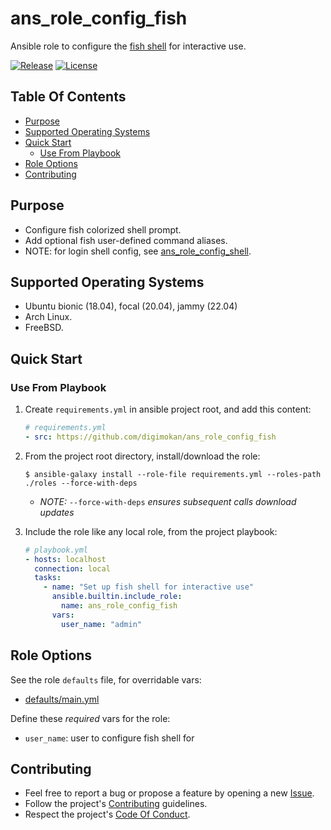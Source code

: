 # ans_role_config_fish

Ansible role to configure the [fish shell](https://fishshell.com/) for interactive use.

[![Release](https://img.shields.io/github/release/digimokan/ans_role_config_fish.svg?label=release)](https://github.com/digimokan/ans_role_config_fish/releases/latest "Latest Release Notes")
[![License](https://img.shields.io/badge/license-MIT-blue.svg?label=license)](LICENSE.md "Project License")

## Table Of Contents

* [Purpose](#purpose)
* [Supported Operating Systems](#supported-operating-systems)
* [Quick Start](#quick-start)
    * [Use From Playbook](#use-from-playbook)
* [Role Options](#role-options)
* [Contributing](#contributing)

## Purpose

* Configure fish colorized shell prompt.
* Add optional fish user-defined command aliases.
* NOTE: for login shell config, see [ans_role_config_shell](https://github.com/digimokan/ans_role_config_shell).

## Supported Operating Systems

* Ubuntu bionic (18.04), focal (20.04), jammy (22.04)
* Arch Linux.
* FreeBSD.

## Quick Start

### Use From Playbook

1. Create `requirements.yml` in ansible project root, and add this content:

   ```yaml
   # requirements.yml
   - src: https://github.com/digimokan/ans_role_config_fish
   ```

2. From the project root directory, install/download the role:

   ```shell
   $ ansible-galaxy install --role-file requirements.yml --roles-path ./roles --force-with-deps
   ```

   * _NOTE:_ `--force-with-deps` _ensures subsequent calls download updates_

3. Include the role like any local role, from the project playbook:

   ```yaml
   # playbook.yml
   - hosts: localhost
     connection: local
     tasks:
       - name: "Set up fish shell for interactive use"
         ansible.builtin.include_role:
           name: ans_role_config_fish
         vars:
           user_name: "admin"
   ```

## Role Options

See the role `defaults` file, for overridable vars:

  * [defaults/main.yml](../defaults/main.yml)

Define these _required_ vars for the role:

  * `user_name`: user to configure fish shell for

## Contributing

* Feel free to report a bug or propose a feature by opening a new
  [Issue](https://github.com/digimokan/ans_role_config_fish/issues).
* Follow the project's [Contributing](CONTRIBUTING.md) guidelines.
* Respect the project's [Code Of Conduct](CODE_OF_CONDUCT.md).

